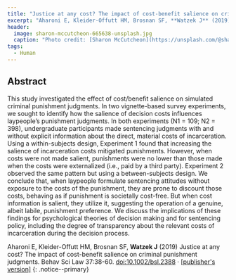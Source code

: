 ```yaml
---
title: "Justice at any cost? The impact of cost-benefit salience on criminal punishment judgments"
excerpt: "Aharoni E, Kleider-Offutt HM, Brosnan SF, **Watzek J** (2019) Behav Sci Law"
header:
  image: sharon-mccutcheon-665638-unsplash.jpg
  caption: "Photo credit: [Sharon McCutcheon](https://unsplash.com/@sharonmccutcheon)"
tags:
  - Human
---
```


## Abstract

This study investigated the effect of cost/benefit salience on simulated criminal punishment judgments. In two vignette-based survey experiments, we sought to identify how the salience of decision costs influences laypeople’s punishment judgments. In both experiments (N1 = 109; N2 = 398), undergraduate participants made sentencing judgments with and without explicit information about the direct, material costs of incarceration. Using a within-subjects design, Experiment 1 found that increasing the salience of incarceration costs mitigated punishments. However, when costs were not made salient, punishments were no lower than those made when the costs were externalized (i.e., paid by a third party). Experiment 2 observed the same pattern but using a between-subjects design. We conclude that, when laypeople formulate sentencing attitudes without exposure to the costs of the punishment, they are prone to discount those costs, behaving as if punishment is societally cost-free. But when cost information is salient, they utilize it, suggesting the operation of a genuine, albeit labile, punishment preference. We discuss the implications of these findings for psychological theories of decision making and for sentencing policy, including the degree of transparency about the relevant costs of incarceration during the decision process.

Aharoni E, Kleider-Offutt HM, Brosnan SF, **Watzek J** (2019) Justice at any cost? The impact of cost-benefit salience on criminal punishment judgments. Behav Sci Law 37:38-60. [doi:10.1002/bsl.2388](https://doi.org/10.1002/bsl.2388) &middot; [[publisher's version]](/pdfs/Aharoni_etal_2018_BSL.pdf)
{: .notice--primary}